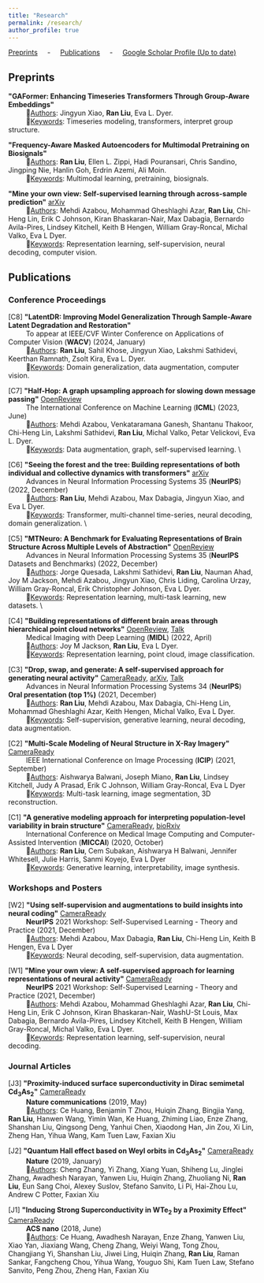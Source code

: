 ```yaml
---
title: "Research"
permalink: /research/
author_profile: true
---
```


[Preprints](#preps) &nbsp; &nbsp; - &nbsp; &nbsp; [Publications](#pubs) &nbsp; &nbsp; - &nbsp; &nbsp; [Google Scholar Profile (Up to date)](https://scholar.google.com/citations?user=vBEAxZgAAAAJ&hl=en)

<h2 id="preps">
Preprints
</h2>

**"GAFormer: Enhancing Timeseries Transformers Through Group-Aware Embeddings"** \
&emsp; &emsp; 👤<u>Authors</u>: Jingyun Xiao, **Ran Liu**, Eva L. Dyer. \
&emsp; &emsp; 🔑<u>Keywords</u>: Timeseries modeling, transformers, interpret group structure.

**"Frequency-Aware Masked Autoencoders for Multimodal Pretraining on Biosignals"** \
&emsp; &emsp; 👤<u>Authors</u>: **Ran Liu**, Ellen L. Zippi, Hadi Pouransari, Chris Sandino, Jingping Nie, Hanlin Goh, Erdrin Azemi, Ali Moin. \
&emsp; &emsp; 🔑<u>Keywords</u>: Multimodal learning, pretraining, biosignals.

**"Mine your own view: Self-supervised learning through across-sample prediction"** [arXiv](https://arxiv.org/pdf/2102.10106.pdf) \
&emsp; &emsp; 👤<u>Authors</u>: Mehdi Azabou, Mohammad Gheshlaghi Azar, **Ran Liu**, Chi-Heng Lin, Erik C Johnson, Kiran Bhaskaran-Nair, Max Dabagia, Bernardo Avila-Pires, Lindsey Kitchell, Keith B Hengen, William Gray-Roncal, Michal Valko, Eva L Dyer. \
&emsp; &emsp; 🔑<u>Keywords</u>: Representation learning, self-supervision, neural decoding, computer vision.


<h2 id="pubs">
Publications
</h2>

### Conference Proceedings

[C8] **"LatentDR: Improving Model Generalization Through Sample-Aware Latent Degradation and Restoration"** \
&emsp; &emsp; To appear at IEEE/CVF Winter Conference on Applications of Computer Vision (**WACV**) (2024, January) \
&emsp; &emsp; 👤<u>Authors</u>: **Ran Liu**, Sahil Khose, Jingyun Xiao, Lakshmi Sathidevi, Keerthan Ramnath, Zsolt Kira, Eva L. Dyer. \
&emsp; &emsp; 🔑<u>Keywords</u>: Domain generalization, data augmentation, computer vision.

[C7] **"Half-Hop: A graph upsampling approach for slowing down message passing"** [OpenReview](https://openreview.net/pdf?id=lXczFIwQkv) \
&emsp; &emsp; The International Conference on Machine Learning (**ICML**) (2023, June) \
&emsp; &emsp; 👤<u>Authors</u>: Mehdi Azabou, Venkataramana Ganesh, Shantanu Thakoor, Chi-Heng Lin, Lakshmi Sathidevi, **Ran Liu**, Michal Valko, Petar Velickovi, Eva L. Dyer. \
&emsp; &emsp; 🔑<u>Keywords</u>: Data augmentation, graph, self-supervised learning. \

[C6] **"Seeing the forest and the tree: Building representations of both individual and collective dynamics with transformers"** [arXiv](https://arxiv.org/pdf/2206.06131.pdf) \
&emsp; &emsp; Advances in Neural Information Processing Systems 35 (**NeurIPS**) (2022, December) \
&emsp; &emsp; 👤<u>Authors</u>: **Ran Liu**, Mehdi Azabou, Max Dabagia, Jingyun Xiao, and Eva L Dyer. \
&emsp; &emsp; 🔑<u>Keywords</u>: Transformer, multi-channel time-series, neural decoding, domain generalization. \

[C5] **"MTNeuro: A Benchmark for Evaluating Representations of Brain Structure Across Multiple Levels of Abstraction"** [OpenReview](https://openreview.net/pdf?id=5xuowSQ17vy) \
&emsp; &emsp; Advances in Neural Information Processing Systems 35 (**NeurIPS** Datasets and Benchmarks) (2022, December) \
&emsp; &emsp; 👤<u>Authors</u>: Jorge Quesada, Lakshmi Sathidevi, **Ran Liu**, Nauman Ahad, Joy M Jackson, Mehdi Azabou, Jingyun Xiao, Chris Liding, Carolina Urzay, William Gray-Roncal, Erik Christopher Johnson, Eva L Dyer. \
&emsp; &emsp; 🔑<u>Keywords</u>: Representation learning, multi-task learning, new datasets. \

[C4] **"Building representations of different brain areas through hierarchical point cloud networks"** [OpenReview](https://openreview.net/pdf?id=3GeifJ_GCg0), [Talk](https://2022.midl.io/papers/d_s_3) \
&emsp; &emsp; Medical Imaging with Deep Learning (**MIDL**) (2022, April) \
&emsp; &emsp; 👤<u>Authors</u>: Joy M Jackson, **Ran Liu**, Eva L Dyer. \
&emsp; &emsp; 🔑<u>Keywords</u>: Representation learning, point cloud, image classification.

[C3] **"Drop, swap, and generate: A self-supervised approach for generating neural activity"** [CameraReady](https://proceedings.neurips.cc/paper/2021/file/58182b82110146887c02dbd78719e3d5-Paper.pdf), [arXiv](https://arxiv.org/pdf/2111.02338.pdf), [Talk](https://slideslive.com/38968190/drop-swap-and-generate-a-selfsupervised-approach-for-generating-neural-activity?ref=recommended) \
&emsp; &emsp; Advances in Neural Information Processing Systems 34 (**NeurIPS**) **Oral presentation (top 1%)** (2021, December) \
&emsp; &emsp; 👤<u>Authors</u>: **Ran Liu**, Mehdi Azabou, Max Dabagia, Chi-Heng Lin, Mohammad Gheshlaghi Azar, Keith Hengen, Michal Valko, Eva L Dyer. \
&emsp; &emsp; 🔑<u>Keywords</u>: Self-supervision, generative learning, neural decoding, data augmentation.

[C2] **"Multi-Scale Modeling of Neural Structure in X-Ray Imagery"** [CameraReady](https://ieeexplore.ieee.org/stamp/stamp.jsp?arnumber=9506174) \
&emsp; &emsp; IEEE International Conference on Image Processing (**ICIP**) (2021, September) \
&emsp; &emsp; 👤<u>Authors</u>: Aishwarya Balwani, Joseph Miano, **Ran Liu**, Lindsey Kitchell, Judy A Prasad, Erik C Johnson, William Gray-Roncal, Eva L Dyer \
&emsp; &emsp; 🔑<u>Keywords</u>: Multi-task learning, image segmentation, 3D reconstruction.

[C1] **"A generative modeling approach for interpreting population-level variability in brain structure"** [CameraReady](https://link.springer.com/chapter/10.1007/978-3-030-59722-1_25), [bioRxiv](https://www.biorxiv.org/content/10.1101/2020.06.04.134635v1.full.pdf) \
&emsp; &emsp; International Conference on Medical Image Computing and Computer-Assisted Intervention (**MICCAI**) (2020, October) \
&emsp; &emsp; 👤<u>Authors</u>: **Ran Liu**, Cem Subakan, Aishwarya H Balwani, Jennifer Whitesell, Julie Harris, Sanmi Koyejo, Eva L Dyer \
&emsp; &emsp; 🔑<u>Keywords</u>: Generative learning, interpretability, image synthesis.

### Workshops and Posters

[W2] **"Using self-supervision and augmentations to build insights into neural coding"** [CameraReady](https://sslneurips21.github.io/files/CameraReady/neural_ssl_workshop.pdf) \
&emsp; &emsp; **NeurIPS** 2021 Workshop: Self-Supervised Learning - Theory and Practice (2021, December) \
&emsp; &emsp; 👤<u>Authors</u>: Mehdi Azabou, Max Dabagia, **Ran Liu**, Chi-Heng Lin, Keith B Hengen, Eva L Dyer \
&emsp; &emsp; 🔑<u>Keywords</u>: Neural decoding, self-supervision, data augmentation.

[W1] **"Mine your own view: A self-supervised approach for learning representations of neural activity"** [CameraReady](https://sslneurips21.github.io/files/CameraReady/MYOW_NeurIPS_Workshop_SSL_2.pdf) \
&emsp; &emsp; **NeurIPS** 2021 Workshop: Self-Supervised Learning - Theory and Practice (2021, December) \
&emsp; &emsp; 👤<u>Authors</u>: Mehdi Azabou, Mohammad Gheshlaghi Azar, **Ran Liu**, Chi-Heng Lin, Erik C Johnson, Kiran Bhaskaran-Nair, WashU-St Louis, Max Dabagia, Bernardo Avila-Pires, Lindsey Kitchell, Keith B Hengen, William Gray-Roncal, Michal Valko, Eva L Dyer. \
&emsp; &emsp; 🔑<u>Keywords</u>: Representation learning, self-supervision, neural decoding.


### Journal Articles

[J3] **"Proximity-induced surface superconductivity in Dirac semimetal Cd<sub>3</sub>As<sub>2</sub>"** [CameraReady](https://www.nature.com/articles/s41467-019-10233-w) \
&emsp; &emsp; **Nature communications** (2019, May) \
&emsp; &emsp; 👤<u>Authors</u>: Ce Huang, Benjamin T Zhou, Huiqin Zhang, Bingjia Yang, **Ran Liu**, Hanwen Wang, Yimin Wan, Ke Huang, Zhiming Liao, Enze Zhang, Shanshan Liu, Qingsong Deng, Yanhui Chen, Xiaodong Han, Jin Zou, Xi Lin, Zheng Han, Yihua Wang, Kam Tuen Law, Faxian Xiu

[J2] **"Quantum Hall effect based on Weyl orbits in Cd<sub>3</sub>As<sub>2</sub>"** [CameraReady](https://www.nature.com/articles/s41586-018-0798-3) \
&emsp; &emsp; **Nature** (2019, January) \
&emsp; &emsp; 👤<u>Authors</u>: Cheng Zhang, Yi Zhang, Xiang Yuan, Shiheng Lu, Jinglei Zhang, Awadhesh Narayan, Yanwen Liu, Huiqin Zhang, Zhuoliang Ni, **Ran Liu**, Eun Sang Choi, Alexey Suslov, Stefano Sanvito, Li Pi, Hai-Zhou Lu, Andrew C Potter, Faxian Xiu

[J1] **"Inducing Strong Superconductivity in WTe<sub>2</sub> by a Proximity Effect"** [CameraReady](https://pubs.acs.org/doi/abs/10.1021/acsnano.8b03102) \
&emsp; &emsp; **ACS nano** (2018, June) \
&emsp; &emsp; 👤<u>Authors</u>: Ce Huang, Awadhesh Narayan, Enze Zhang, Yanwen Liu, Xiao Yan, Jiaxiang Wang, Cheng Zhang, Weiyi Wang, Tong Zhou, Changjiang Yi, Shanshan Liu, Jiwei Ling, Huiqin Zhang, **Ran Liu**, Raman Sankar, Fangcheng Chou, Yihua Wang, Youguo Shi, Kam Tuen Law, Stefano Sanvito, Peng Zhou, Zheng Han, Faxian Xiu
